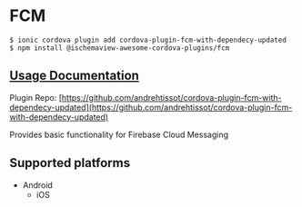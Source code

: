 # FCM

```text
$ ionic cordova plugin add cordova-plugin-fcm-with-dependecy-updated
$ npm install @ischemaview-awesome-cordova-plugins/fcm
```

## [Usage Documentation](https://danielsogl.gitbook.io/awesome-cordova-plugins/plugins/fcm/)

Plugin Repo: [https://github.com/andrehtissot/cordova-plugin-fcm-with-dependecy-updated](https://github.com/andrehtissot/cordova-plugin-fcm-with-dependecy-updated)

Provides basic functionality for Firebase Cloud Messaging

## Supported platforms

* Android
  * iOS

